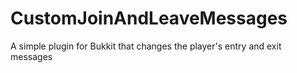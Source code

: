 # CustomJoinAndLeaveMessages
 A simple plugin for Bukkit that changes the player's entry and exit messages
